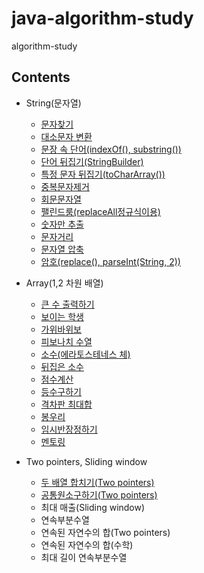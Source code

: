 # java-algorithm-study
algorithm-study
## Contents

* String(문자열)
  * [문자찾기](https://github.com/kimy12/java-algorithm-study/blob/master/inflearn/src/algorithm/string01/String0101.java)
  * [대소문자 변환](https://github.com/kimy12/java-algorithm-study/blob/master/inflearn/src/algorithm/string01/String0102.java)
  * [문장 속 단어(indexOf(), substring())](https://github.com/kimy12/java-algorithm-study/blob/master/inflearn/src/algorithm/string01/String0103.java)
  * [단어 뒤집기(StringBuilder)](https://github.com/kimy12/java-algorithm-study/blob/master/inflearn/src/algorithm/string01/String0104.java)
  * [특정 문자 뒤집기(toCharArray())](https://github.com/kimy12/java-algorithm-study/blob/master/inflearn/src/algorithm/string01/String0105.java)
  * [중복문자제거](https://github.com/kimy12/java-algorithm-study/blob/master/inflearn/src/algorithm/string01/String0106.java)
  * [회문문자열](https://github.com/kimy12/java-algorithm-study/blob/master/inflearn/src/algorithm/string01/String0107.java)
  * [팰린드룸(replaceAll정규식이용)](https://github.com/kimy12/java-algorithm-study/blob/master/inflearn/src/algorithm/string01/String0108.java)
  * [숫자만 추출](https://github.com/kimy12/java-algorithm-study/blob/master/inflearn/src/algorithm/string01/String0109.java)
  * [문자거리](https://github.com/kimy12/java-algorithm-study/blob/master/inflearn/src/algorithm/string01/String0110.java)
  * [문자열 압축](https://github.com/kimy12/java-algorithm-study/blob/master/inflearn/src/algorithm/string01/String0111.java)
  * [암호(replace(), parseInt(String, 2))](https://github.com/kimy12/java-algorithm-study/blob/master/inflearn/src/algorithm/string01/String0112.java)
  
* Array(1,2 차원 배열)
  * [큰 수 출력하기](https://github.com/kimy12/java-algorithm-study/blob/master/inflearn/src/algorithm/array02/Array0201.java)
  * [보이는 학생](https://github.com/kimy12/java-algorithm-study/blob/master/inflearn/src/algorithm/array02/Array0202.java)
  * [가위바위보](https://github.com/kimy12/java-algorithm-study/blob/master/inflearn/src/algorithm/array02/Array0203.java)
  * [피보나치 수열](https://github.com/kimy12/java-algorithm-study/blob/master/inflearn/src/algorithm/array02/Array0204.java)
  * [소수(에라토스테네스 체)](https://github.com/kimy12/java-algorithm-study/blob/master/inflearn/src/algorithm/array02/Array0205.java)
  * [뒤집은 소수](https://github.com/kimy12/java-algorithm-study/blob/master/inflearn/src/algorithm/array02/Array0206.java)
  * [점수계산](https://github.com/kimy12/java-algorithm-study/blob/master/inflearn/src/algorithm/array02/Array0207.java)
  * [등수구하기](https://github.com/kimy12/java-algorithm-study/blob/master/inflearn/src/algorithm/array02/Array0208.java)
  * [격차판 최대합](https://github.com/kimy12/java-algorithm-study/blob/master/inflearn/src/algorithm/array02/Array0209.java)
  * [봉우리](https://github.com/kimy12/java-algorithm-study/blob/master/inflearn/src/algorithm/array02/Array0210.java)
  * [임시반장정하기](https://github.com/kimy12/java-algorithm-study/blob/master/inflearn/src/algorithm/array02/Array0211.java)
  * [멘토링](https://github.com/kimy12/java-algorithm-study/blob/master/inflearn/src/algorithm/array02/Array0212.java)
  
* Two pointers, Sliding window
  * [두 배열 합치기(Two pointers)](https://github.com/kimy12/java-algorithm-study/blob/master/inflearn/src/algorithm/twoPointers03/twoPointers0301.java)
  * [공통원소구하기(Two pointers)](https://github.com/kimy12/java-algorithm-study/blob/master/inflearn/src/algorithm/twoPointers03/twoPointers0302.java)
  * 최대 매출(Sliding window)
  * 연속부분수열
  * 연속된 자연수의 합(Two pointers)
  * 연속된 자연수의 합(수학)
  * 최대 길이 연속부분수열

